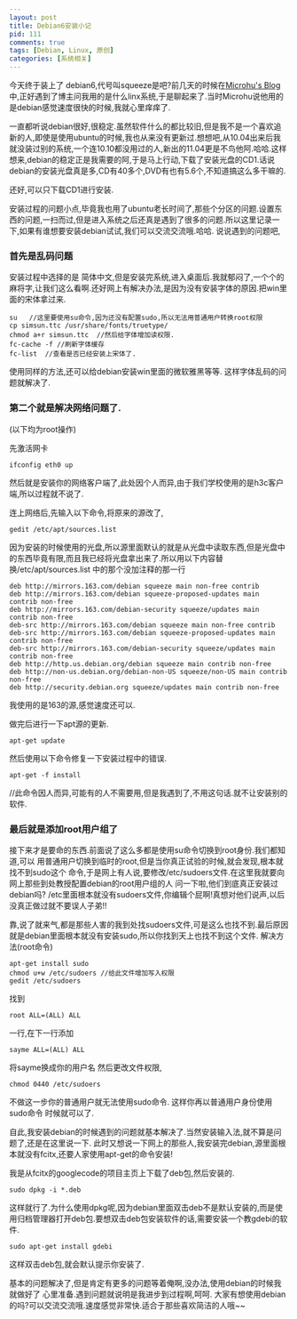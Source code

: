```yaml
--- 
layout: post
title: Debian6安装小记
pid: 111
comments: true
tags: [Debian, Linux, 原创]
categories: [系统相关]
---
```

今天终于装上了 debian6,代号叫squeeze是吧?前几天的时候在[Microhu's Blog](http://www.microhu.com/) 中,正好遇到了博主问我用的是什么linx系统,于是聊起来了.当时Microhu说他用的是debian感觉速度很快的时候,我就心里痒痒了.

一直都听说debian很好,很稳定.虽然软件什么的都比较旧,但是我不是一个喜欢追新的人,即使是使用ubuntu的时候,我也从来没有更新过.想想吧,从10.04出来后我就没装过别的系统,一个连10.10都没用过的人,新出的11.04更是不鸟他阿.哈哈.这样想来,debian的稳定正是我需要的阿,于是马上行动,下载了安装光盘的CD1.话说debian的安装光盘真是多,CD有40多个,DVD有也有5.6个,不知道搞这么多干嘛的.

还好,可以只下载CD1进行安装.

安装过程的问题小点,毕竟我也用了ubuntu老长时间了,那些个分区的问题.设置东西的问题,一扫而过,但是进入系统之后还真是遇到了很多的问题.所以这里记录一下,如果有谁想要安装debian试试,我们可以交流交流哦.哈哈.
说说遇到的问题吧,
### 首先是乱码问题
安装过程中选择的是 简体中文,但是安装完系统,进入桌面后.我就郁闷了,一个个的麻将字,让我们这么看啊.还好网上有解决办法,是因为没有安装字体的原因.把win里面的宋体拿过来.

    su   //这里要使用su命令,因为还没有配置sudo,所以无法用普通用户转换root权限
    cp simsun.ttc /usr/share/fonts/truetype/
    chmod a+r simsun.ttc  //然后给字体增加读权限.
    fc-cache -f //刷新字体缓存
    fc-list  //查看是否已经安装上宋体了.
    
使用同样的方法,还可以给debian安装win里面的微软雅黑等等.
这样字体乱码的问题就解决了.
### 第二个就是解决网络问题了.
(以下均为root操作)

先激活网卡

    ifconfig eth0 up
    
然后就是安装你的网络客户端了,此处因个人而异,由于我们学校使用的是h3c客户端,所以过程就不说了.

连上网络后,先输入以下命令,将原来的源改了,

    gedit /etc/apt/sources.list
    
因为安装的时候使用的光盘,所以源里面默认的就是从光盘中读取东西,但是光盘中的东西毕竟有限,而且我已经将光盘拿出来了.所以用以下内容替换/etc/apt/sources.list 中的那个没加注释的那一行

    deb http://mirrors.163.com/debian squeeze main non-free contrib
    deb http://mirrors.163.com/debian squeeze-proposed-updates main contrib non-free
    deb http://mirrors.163.com/debian-security squeeze/updates main contrib non-free
    deb-src http://mirrors.163.com/debian squeeze main non-free contrib
    deb-src http://mirrors.163.com/debian squeeze-proposed-updates main contrib non-free
    deb-src http://mirrors.163.com/debian-security squeeze/updates main contrib non-free
    deb http://http.us.debian.org/debian squeeze main contrib non-free
    deb http://non-us.debian.org/debian-non-US squeeze/non-US main contrib non-free
    deb http://security.debian.org squeeze/updates main contrib non-free
    
我使用的是163的源,感觉速度还可以.

做完后进行一下apt源的更新.

    apt-get update
    
然后使用以下命令修复一下安装过程中的错误.

    apt-get -f install
//此命令因人而异,可能有的人不需要用,但是我遇到了,不用这句话.就不让安装别的软件.
### 最后就是添加root用户组了
接下来才是要命的东西.前面说了这么多都是使用su命令切换到root身份.我们都知道,可以
用普通用户切换到临时的root,但是当你真正试验的时候,就会发现,根本就找不到sudo这个
命令,于是网上有人说,要修改/etc/sudoers文件.在这里我就要向 网上那些到处教授配置debian的root用户组的人 问一下啦,他们到底真正安装过debian吗? /etc里面根本就没有sudoers文件,你编辑个屁啊!真想对他们说声,以后没真正做过就不要误人子弟!!

靠,说了就来气,都是那些人害的我到处找sudoers文件,可是这么也找不到.最后原因 就是debian里面根本就没有安装sudo,所以你找到天上也找不到这个文件.
解决方法(root命令)

    apt-get install sudo
    chmod u+w /etc/sudoers //给此文件增加写入权限
    gedit /etc/sudoers
    
找到

    root ALL=(ALL) ALL
    
一行,在下一行添加

    sayme ALL=(ALL) ALL 
    
将sayme换成你的用户名
然后更改文件权限,

    chmod 0440 /etc/sudoers
    
不做这一步你的普通用户就无法使用sudo命令.
这样你再以普通用户身份使用sudo命令 时候就可以了.

自此,我安装debian的时候遇到的问题就基本解决了.当然安装输入法,就不算是问题了,还是在这里说一下.
此时又想说一下网上的那些人,我安装完debian,源里面根本就没有fcitx,还要人家使用apt-get的命令安装!

我是从fcitx的googlecode的项目主页上下载了deb包,然后安装的.

    sudo dpkg -i *.deb
    
这样就行了.为什么使用dpkg呢,因为debian里面双击deb不是默认安装的,而是使用归档管理器打开deb包.要想双击deb包安装软件的话,需要安装一个教gdebi的软件.

    sudo apt-get install gdebi
    
这样双击deb包,就会默认提示你安装了.

基本的问题解决了,但是肯定有更多的问题等着俺啊,没办法,使用debian的时候我就做好了
心里准备.遇到问题就说明是我进步到过程啊,呵呵.
大家有想使用debian的吗?可以交流交流哦.速度感觉非常快.适合于那些喜欢简洁的人哦~~
